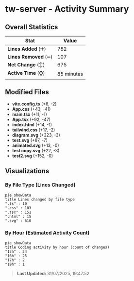 # tw-server - Activity Summary 

## Overall Statistics

| Stat                   | Value                                                             |
| ---------------------- | ----------------------------------------------------------------- |
| **Lines Added** (➕)   | 782                                          |
| **Lines Removed** (➖) | 107                                        |
| **Net Change** (↕)    | 675                |
| **Active Time** (⌚)   | 85 minutes |


## Modified Files
- **vite.config.ts** (+8, -2)
- **App.css** (+43, -41)
- **main.tsx** (+11, -1)
- **App.tsx** (+92, -47)
- **index.html** (+14, -1)
- **tailwind.css** (+17, -2)
- **diagram.svg** (+323, -3)
- **test.svg** (+87, -7)
- **animated.svg** (+13, -0)
- **test copy.svg** (+22, -3)
- **test2.svg** (+152, -0)

## Visualizations

### By File Type (Lines Changed)

```mermaid
pie showData
title Lines changed by file type
".ts" : 10
".css" : 103
".tsx" : 151
".html" : 15
".svg" : 610
```

### By Hour (Estimated Activity Count)

```mermaid
pie showData
title Coding activity by hour (count of changes)
"15h" : 24
"16h" : 25
"17h" : 2
"19h" : 1
```


> **Last Updated:** 31/07/2025, 19:47:52